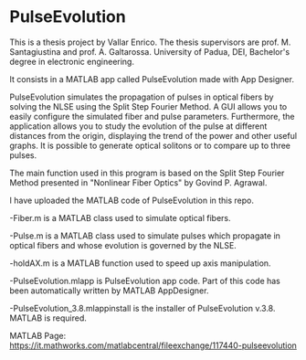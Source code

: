 # PulseEvolution

This is a thesis project by Vallar Enrico. 
The thesis supervisors are prof. M. Santagiustina and prof. A. Galtarossa.
University of Padua, DEI, Bachelor's degree in electronic engineering.

It consists in a MATLAB app called PulseEvolution made with App Designer.

PulseEvolution simulates the propagation of pulses in optical fibers 
by solving the NLSE using the Split Step Fourier Method. 
A GUI allows you to easily configure the simulated fiber and pulse parameters.
Furthermore, the application allows you to study the evolution 
of the pulse at different distances from the origin, 
displaying the trend of the power and other useful graphs.
It is possible to generate optical solitons or to compare up to three pulses.

The main function used in this program is based on the Split Step Fourier Method presented in "Nonlinear Fiber Optics" by Govind P. Agrawal.

I have uploaded the MATLAB code of PulseEvolution in this repo.

-Fiber.m is a MATLAB class used to simulate optical fibers.

-Pulse.m is a MATLAB class used to simulate pulses which propagate in optical fibers and whose evolution is governed by the NLSE.
 
-holdAX.m is a MATLAB function used to speed up axis manipulation.

-PulseEvolution.mlapp is PulseEvolution app code. Part of this code has been automatically written by MATLAB AppDesigner.
 
-PulseEvolution_3.8.mlappinstall is the installer of PulseEvolution v.3.8. MATLAB is required.


MATLAB Page:
https://it.mathworks.com/matlabcentral/fileexchange/117440-pulseevolution
